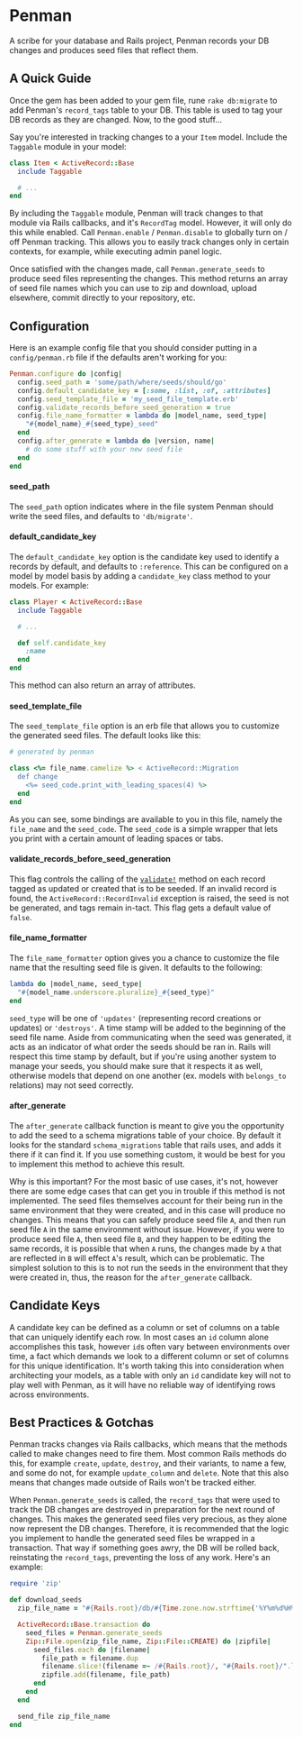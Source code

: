 # Penman
A scribe for your database and Rails project, Penman records your DB changes and produces seed files that reflect them.

## A Quick Guide
Once the gem has been added to your gem file, rune `rake db:migrate` to add Penman's `record_tags` table to your DB. This table is used to tag your DB records as they are changed. Now, to the good stuff...

Say you're interested in tracking changes to a your `Item` model. Include the `Taggable` module in your model:

```ruby
class Item < ActiveRecord::Base
  include Taggable

  # ...
end
```
By including the `Taggable` module, Penman will track changes to that module via Rails callbacks, and it's `RecordTag` model. However, it will only do this while enabled. Call `Penman.enable` / `Penman.disable` to globally turn on / off Penman tracking. This allows you to easily track changes only in certain contexts, for example, while executing admin panel logic.

Once satisfied with the changes made, call `Penman.generate_seeds` to produce seed files representing the changes. This method returns an array of seed file names which you can use to zip and download, upload elsewhere, commit directly to your repository, etc.

## Configuration
Here is an example config file that you should consider putting in a `config/penman.rb` file if the defaults aren't working for you:

```ruby
Penman.configure do |config|
  config.seed_path = 'some/path/where/seeds/should/go'
  config.default_candidate_key = [:some, :list, :of, :attributes]
  config.seed_template_file = 'my_seed_file_template.erb'
  config.validate_records_before_seed_generation = true
  config.file_name_formatter = lambda do |model_name, seed_type|
    "#{model_name}_#{seed_type}_seed"
  end
  config.after_generate = lambda do |version, name|
    # do some stuff with your new seed file
  end
end
```

#### seed_path
The `seed_path` option indicates where in the file system Penman should write the seed files, and defaults to `'db/migrate'`.

#### default_candidate_key
The `default_candidate_key` option is the candidate key used to identify a records by default, and defaults to `:reference`. This can be configured on a model by model basis by adding a `candidate_key` class method to your models. For example:
```ruby
class Player < ActiveRecord::Base
  include Taggable

  # ...

  def self.candidate_key
    :name
  end
end
```
This method can also return an array of attributes.

#### seed_template_file
The `seed_template_file` option is an erb file that allows you to customize the generated seed files. The default looks like this:
```ruby
# generated by penman

class <%= file_name.camelize %> < ActiveRecord::Migration
  def change
    <%= seed_code.print_with_leading_spaces(4) %>
  end
end
```
As you can see, some bindings are available to you in this file, namely the `file_name` and the `seed_code`. The `seed_code` is a simple wrapper that lets you print with a certain amount of leading spaces or tabs.

#### validate_records_before_seed_generation
This flag controls the calling of the [`validate!`](http://api.rubyonrails.org/classes/ActiveRecord/Validations.html#method-i-validate-21) method on each record tagged as updated or created that is to be seeded. If an invalid record is found, the `ActiveRecord::RecordInvalid` exception is raised, the seed is not be generated, and tags remain in-tact. This flag gets a default value of `false`.

#### file_name_formatter
The `file_name_formatter` option gives you a chance to customize the file name that the resulting seed file is given. It defaults to the following:
```ruby
lambda do |model_name, seed_type|
  "#{model_name.underscore.pluralize}_#{seed_type}"
end
```
`seed_type` will be one of `'updates'` (representing record creations or updates) or `'destroys'`. A time stamp will be added to the beginning of the seed file name. Aside from communicating when the seed was generated, it acts as an indicator of what order the seeds should be ran in. Rails will respect this time stamp by default, but if you're using another system to manage your seeds, you should make sure that it respects it as well, otherwise models that depend on one another (ex. models with `belongs_to` relations) may not seed correctly.

#### after_generate
The `after_generate` callback function is meant to give you the opportunity to add the seed to a schema migrations table of your choice. By default it looks for the standard `schema_migrations` table that rails uses, and adds it there if it can find it. If you use something custom, it would be best for you to implement this method to achieve this result.

Why is this important? For the most basic of use cases, it's not, however there are some edge cases that can get you in trouble if this method is not implemented. The seed files themselves account for their being run in the same environment that they were created, and in this case will produce no changes. This means that you can safely produce seed file `A`, and then run seed file `A` in the same environment without issue. However, if you were to produce seed file `A`, then seed file `B`, and they happen to be editing the same records, it is possible that when `A` runs, the changes made by `A` that are reflected in `B` will effect `A`'s result, which can be problematic. The simplest solution to this is to not run the seeds in the environment that they were created in, thus, the reason for the `after_generate` callback.

## Candidate Keys
A candidate key can be defined as a column or set of columns on a table that can uniquely identify each row. In most cases an `id` column alone accomplishes this task, however `id`s often vary between environments over time, a fact which demands we look to a different column or set of columns for this unique identification. It's worth taking this into consideration when architecting your models, as a table with only an `id` candidate key will not to play well with Penman, as it will have no reliable way of identifying rows across environments.

## Best Practices & Gotchas
Penman tracks changes via Rails callbacks, which means that the methods called to make changes need to fire them. Most common Rails methods do this, for example `create`, `update`, `destroy`, and their variants, to name a few, and some do not, for example `update_column` and `delete`. Note that this also means that changes made outside of Rails won't be tracked either.

When `Penman.generate_seeds` is called, the `record_tags` that were used to track the DB changes are destroyed in preparation for the next round of changes. This makes the generated seed files very precious, as they alone now represent the DB changes. Therefore, it is recommended that the logic you implement to handle the generated seed files be wrapped in a transaction. That way if something goes awry, the DB will be rolled back, reinstating the `record_tags`, preventing the loss of any work. Here's an example:

```ruby
require 'zip'

def download_seeds
  zip_file_name = "#{Rails.root}/db/#{Time.zone.now.strftime('%Y%m%d%H%M%S')}_seed_files.zip"

  ActiveRecord::Base.transaction do
    seed_files = Penman.generate_seeds
    Zip::File.open(zip_file_name, Zip::File::CREATE) do |zipfile|
      seed_files.each do |filename|
        file_path = filename.dup
        filename.slice!(filename =~ /#{Rails.root}/, "#{Rails.root}/".length)
        zipfile.add(filename, file_path)
      end
    end
  end

  send_file zip_file_name
end
```
